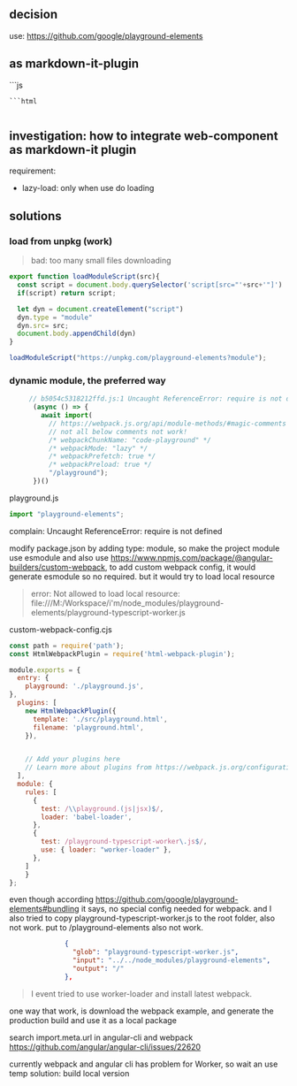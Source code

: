 ## decision
use: https://github.com/google/playground-elements
## as markdown-it-plugin
<codes>
```js

```
```html
```
```css
```
</codes>

## investigation: how to integrate web-component as markdown-it plugin
requirement: 
* lazy-load: only when use do loading


## solutions
### load from unpkg (work)
> bad: too many small files downloading
```ts
export function loadModuleScript(src){
  const script = document.body.querySelector('script[src="'+src+'"]')
  if(script) return script;

  let dyn = document.createElement("script")
  dyn.type = "module"
  dyn.src= src;
  document.body.appendChild(dyn)
}
```
```ts
loadModuleScript("https://unpkg.com/playground-elements?module");
```
### dynamic module, the preferred way
```ts
     // b5054c5318212ffd.js:1 Uncaught ReferenceError: require is not defined
      (async () => {
        await import(
          // https://webpack.js.org/api/module-methods/#magic-comments 
          // not all below comments not work!
          /* webpackChunkName: "code-playground" */
          /* webpackMode: "lazy" */
          /* webpackPrefetch: true */
          /* webpackPreload: true */
          "/playground");
      })()
```
playground.js
```js
import "playground-elements";
```
complain: Uncaught ReferenceError: require is not defined

modify package.json by adding type: module, so make the project module use esmodule
and also use https://www.npmjs.com/package/@angular-builders/custom-webpack, to add custom webpack config,
it would generate esmodule so no required. but it would try to load local resource

> error: Not allowed to load local resource: file:///M:/Workspace/i'm/node_modules/playground-elements/playground-typescript-worker.js

custom-webpack-config.cjs
```js
const path = require('path');
const HtmlWebpackPlugin = require('html-webpack-plugin');

module.exports = {
  entry: {
    playground: './playground.js',
},
  plugins: [
    new HtmlWebpackPlugin({
      template: './src/playground.html',
      filename: 'playground.html',
    }),


    // Add your plugins here
    // Learn more about plugins from https://webpack.js.org/configuration/plugins/
  ],
  module: {
    rules: [
      {
        test: /\\playground.(js|jsx)$/,
        loader: 'babel-loader',
      },
      {
        test: /playground-typescript-worker\.js$/,
        use: { loader: "worker-loader" },
      },
    ]
    }
};
```

even though according https://github.com/google/playground-elements#bundling
it says, no special config needed for webpack.
and I also tried to copy playground-typescript-worker.js to the root folder, also not work. put to /playground-elements also not work.
```json
              {
                "glob": "playground-typescript-worker.js",
                "input": "../../node_modules/playground-elements",
                "output": "/"
              },
```

> I event tried to use worker-loader and install latest webpack.

one way that work, is download the webpack example, and generate the production build and use it as a local package

search import.meta.url in angular-cli and webpack
https://github.com/angular/angular-cli/issues/22620

currently webpack and angular cli has problem for Worker, so wait an use temp solution: build local version

